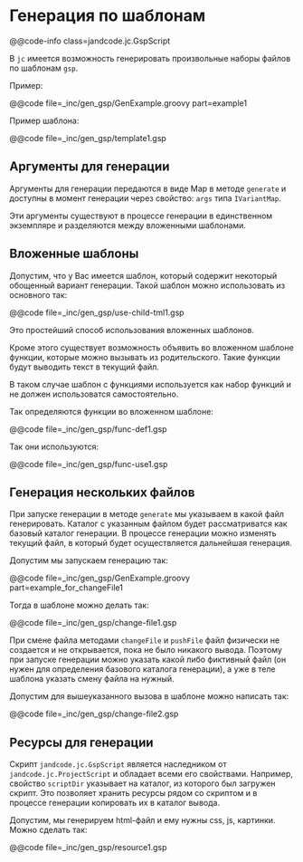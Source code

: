 
Генерация по шаблонам
=====================

@@code-info 
    class=jandcode.jc.GspScript

В `jc` имеется возможность генерировать произвольные наборы файлов по шаблонам `gsp`.

Пример:

@@code file=_inc/gen_gsp/GenExample.groovy part=example1

Пример шаблона:

@@code file=_inc/gen_gsp/template1.gsp


Аргументы для генерации
-----------------------

Аргументы для генерации передаются в виде Map в методе `genеrate` и доступны
в момент генерации через свойство: `args` типа `IVariantMap`.

Эти аргументы существуют в процессе генерации в единственном экземпляре
и разделяются между вложенными шаблонами.


Вложенные шаблоны
-----------------

Допустим, что у Вас имеется шаблон, который содержит некоторый обощенный вариант
генерации. Такой шаблон можно использовать из основного так:

@@code file=_inc/gen_gsp/use-child-tml1.gsp

Это простейший способ использования вложенных шаблонов.

Кроме этого существует возможность объявить во вложенном шаблоне функции,
которые можно вызывать из родительского. Такие функции будут выводить
текст в текущий файл.

В таком случае шаблон с функциями используется как набор функций и не должен
использоватся самостоятельно.

Так определяются функции во вложенном шаблоне:

@@code file=_inc/gen_gsp/func-def1.gsp

Так они используются:

@@code file=_inc/gen_gsp/func-use1.gsp


Генерация нескольких файлов
---------------------------

При запуске генерации в методе `generate` мы указываем в какой файл генерировать.
Каталог с указанным файлом будет рассматриватся как базовый каталог генерации.
В процессе генерации можно изменять текущий файл, в который будет осуществляется
дальнейшая генерация.

Допустим мы запускаем генерацию так:

@@code file=_inc/gen_gsp/GenExample.groovy part=example_for_changeFile1

Тогда в шаблоне можно делать так:

@@code file=_inc/gen_gsp/change-file1.gsp

При смене файла методами `changeFile` и `pushFile` файл физически не создается
и не открывается, пока не было никакого вывода. Поэтому при запуске генерации
можно указать какой либо фиктивный файл (он нужен для определения базового каталога
генерации), а уже в теле шаблона указать смену файла на нужный.

Допустим для вышеуказанного вызова в шаблоне можно написать так:

@@code file=_inc/gen_gsp/change-file2.gsp


Ресурсы для генерации
---------------------

Скрипт `jandcode.jc.GspScript` является наследником от
`jandcode.jc.ProjectScript` и обладает всеми его свойствами.
Например, свойство `scriptDir` указывает на каталог, из которого был загружен
скрипт. Это позволяет хранить ресурсы рядом со скриптом и в процессе генерации
копировать их в каталог вывода.

Допустим, мы генерируем html-файл и ему нужны css, js, картинки.
Можно сделать так:

@@code file=_inc/gen_gsp/resource1.gsp





